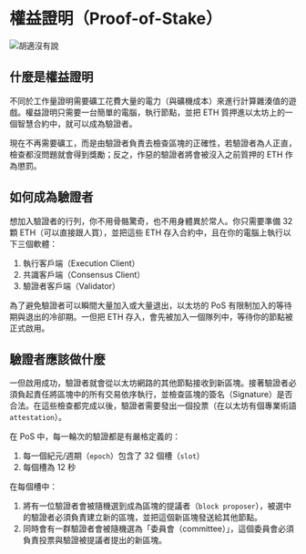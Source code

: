 # 權益證明（Proof-of-Stake）

![胡適沒有說](https://i.imgur.com/lW0lyVo.png)

## 什麼是權益證明

不同於工作量證明需要礦工花費大量的電力（與礦機成本）來進行計算雜湊值的遊戲。權益證明只需要一台簡單的電腦，執行節點，並把 ETH 質押進以太坊上的一個智慧合約中，就可以成為驗證者。

現在不再需要礦工，而是由驗證者負責去檢查區塊的正確性，若驗證者為人正直，檢查都沒問題就會得到獎勵；反之，作惡的驗證者將會被沒入之前質押的 ETH 作為懲罰。

## 如何成為驗證者

想加入驗證者的行列，你不用骨骼驚奇，也不用身體異於常人。你只需要準備 32 顆 ETH（可以直接跟人買），並把這些 ETH 存入合約中，且在你的電腦上執行以下三個軟體：

1. 執行客戶端（Execution Client）
2. 共識客戶端（Consensus Client）
3. 驗證者客戶端（Validator）

為了避免驗證者可以瞬間大量加入或大量退出，以太坊的 PoS 有限制加入的等待期與退出的冷卻期。一但把 ETH 存入，會先被加入一個隊列中，等待你的節點被正式啟用。

## 驗證者應該做什麼

一但啟用成功，驗證者就會從以太坊網路的其他節點接收到新區塊。接著驗證者必須負起責任將區塊中的所有交易依序執行，並檢查區塊的簽名（Signature）是否合法。在這些檢查都完成以後，驗證者需要發出一個投票（在以太坊有個專業術語 `attestation`）。

在 PoS 中，每一輪次的驗證都是有嚴格定義的：

1. 每一個紀元/週期（`epoch`）包含了 32 個槽（`slot`）
2. 每個槽為 12 秒

在每個槽中：

1. 將有一位驗證者會被隨機選到成為區塊的提議者（`block proposer`），被選中的驗證者必須負責建立新的區塊，並把這個新區塊發送給其他節點。
2. 同時會有一群驗證者會被隨機選為「委員會（committee）」，這個委員會必須負責投票與驗證被提議者提出的新區塊。
